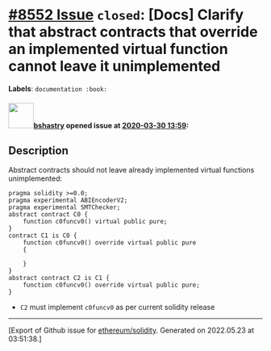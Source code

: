 # [\#8552 Issue](https://github.com/ethereum/solidity/issues/8552) `closed`: [Docs] Clarify that abstract contracts that override an implemented virtual function cannot leave it unimplemented
**Labels**: `documentation :book:`


#### <img src="https://avatars.githubusercontent.com/u/2388185?v=4" width="50">[bshastry](https://github.com/bshastry) opened issue at [2020-03-30 13:59](https://github.com/ethereum/solidity/issues/8552):

## Description

Abstract contracts should not leave already implemented virtual functions unimplemented:

```
pragma solidity >=0.0;
pragma experimental ABIEncoderV2;
pragma experimental SMTChecker;
abstract contract C0 {
	function c0funcv0() virtual public pure;
}
contract C1 is C0 {
	function c0funcv0() override virtual public pure
	{
		
	}
}
abstract contract C2 is C1 {
	function c0funcv0() override virtual public pure;
}
```

- `C2` must implement `c0funcv0` as per current solidity release




-------------------------------------------------------------------------------



[Export of Github issue for [ethereum/solidity](https://github.com/ethereum/solidity). Generated on 2022.05.23 at 03:51:38.]
